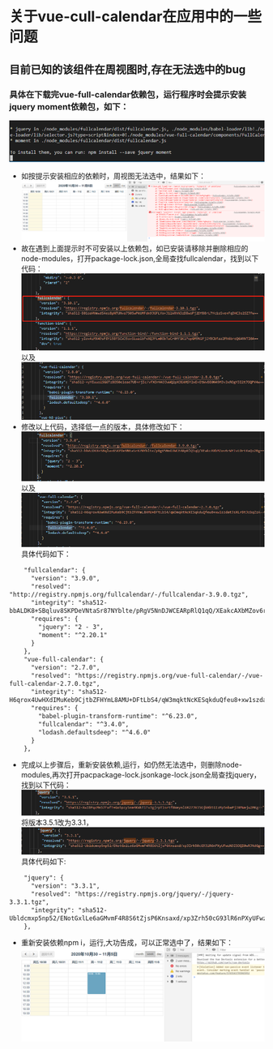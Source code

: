 # 关于vue-cull-calendar在应用中的一些问题
## 目前已知的该组件在周视图时,存在无法选中的bug
### 具体在下载完vue-full-calendar依赖包，运行程序时会提示安装jquery moment依赖包，如下：
![Image text](./images/calendar1.png)
* 如按提示安装相应的依赖时，周视图无法选中，结果如下：
![Image text](./images/calendar2.png)
* 故在遇到上面提示时不可安装以上依赖包，如已安装请移除并删除相应的node-modules，打开package-lock.json,全局查找fullcalendar，找到以下代码：
![Image text](./images/calendar3.png)以及
![Image text](./images/calendar4.png)
* 修改以上代码，选择低一点的版本，具体修改如下：
![Image text](./images/calendar5.png)以及
![Image text](./images/calendar6.png)具体代码如下：
```
    "fullcalendar": {
      "version": "3.9.0",
      "resolved": "http://registry.npmjs.org/fullcalendar/-/fullcalendar-3.9.0.tgz",
      "integrity": "sha512-bbALDK8+SBqluv8SKPDeVNtaSr87NYblte/pRgV5NnDJWCEARpRlQ1qQ/XEakcAXbMZov6rWYIvLOrtKwQo2Bg==",
      "requires": {
        "jquery": "2 - 3",
        "moment": "^2.20.1"
      }
    },
    "vue-full-calendar": {
      "version": "2.7.0",
      "resolved": "https://registry.npmjs.org/vue-full-calendar/-/vue-full-calendar-2.7.0.tgz",
      "integrity": "sha512-H6qrox4UwHXdIMuKeb9CjtbZFHYmL8AMU+DFtLbS4/qW3mqktNcKESqkduQfeu8+xw1szdatJsXLrBt3zbqZzA==",
      "requires": {
        "babel-plugin-transform-runtime": "^6.23.0",
        "fullcalendar": "^3.4.0",
        "lodash.defaultsdeep": "^4.6.0"
      }
    },
```
* 完成以上步骤后，重新安装依赖,运行，如仍然无法选中，则删除node-modules,再次打开pacpackage-lock.jsonkage-lock.json全局查找jquery，找到以下代码：
![Image text](./images/calendar7.png)将版本3.5.1改为3.3.1，
![Image text](./images/calendar8.png)具体代码如下:
```
    "jquery": {
      "version": "3.3.1",
      "resolved": "https://registry.npmjs.org/jquery/-/jquery-3.3.1.tgz",
      "integrity": "sha512-Ubldcmxp5np52/ENotGxlLe6aGMvmF4R8S6tZjsP6Knsaxd/xp3Zrh50cG93lR6nPXyUFwzN3ZSOQI0wRJNdGg=="
    },
```
* 重新安装依赖npm i，运行,大功告成，可以正常选中了，结果如下：
![Image text](./images/calendar9.png)